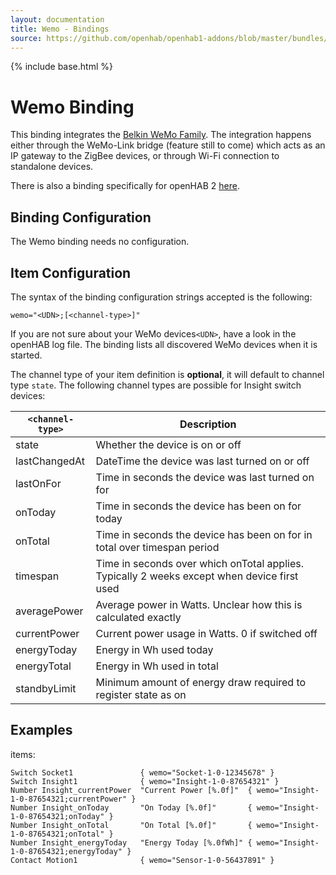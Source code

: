 ```yaml
---
layout: documentation
title: Wemo - Bindings
source: https://github.com/openhab/openhab1-addons/blob/master/bundles/binding/org.openhab.binding.wemo/README.md
---
```


<!-- Attention authors: Do not edit directly. Please add your changes to the appropriate source repository -->

{% include base.html %}

# Wemo Binding

This binding integrates the [Belkin WeMo Family](http://www.belkin.com/us/Products/c/home-automation/).  The integration happens either through the WeMo-Link bridge (feature still to come) which acts as an IP gateway to the ZigBee devices, or through Wi-Fi connection to standalone devices.

There is also a binding specifically for openHAB 2 [here](http://docs.openhab.org/addons/bindings/wemo/readme.html).

## Binding Configuration

The Wemo binding needs no configuration.

## Item Configuration

The syntax of the binding configuration strings accepted is the following:

```
wemo="<UDN>;[<channel-type>]"
```

If you are not sure about your WeMo devices`<UDN>`, have a look in the openHAB log file. The binding lists all discovered WeMo devices when it is started.

The channel type of your item definition is **optional**, it will default to channel type `state`.
The following channel types are possible for Insight switch devices:

| `<channel-type>` | Description |
|------------------|-------------|
| state            | Whether the device is on or off |
| lastChangedAt    | DateTime the device was last turned on or off |
| lastOnFor        | Time in seconds the device was last turned on for |
| onToday          | Time in seconds the device has been on for today |
| onTotal          | Time in seconds the device has been on for in total over timespan period |
| timespan         | Time in seconds over which onTotal applies. Typically 2 weeks except when device first used |
| averagePower     | Average power in Watts. Unclear how this is calculated exactly |
| currentPower     | Current power usage in Watts. 0 if switched off |
| energyToday      | Energy in Wh used today |
| energyTotal      | Energy in Wh used in total |
| standbyLimit     | Minimum amount of energy draw required to register state as on |

## Examples

items:

```
Switch Socket1               { wemo="Socket-1-0-12345678" }
Switch Insight1              { wemo="Insight-1-0-87654321" }
Number Insight_currentPower  "Current Power [%.0f]"  { wemo="Insight-1-0-87654321;currentPower" }
Number Insight_onToday       "On Today [%.0f]"       { wemo="Insight-1-0-87654321;onToday" }
Number Insight_onTotal       "On Total [%.0f]"       { wemo="Insight-1-0-87654321;onTotal" }
Number Insight_energyToday   "Energy Today [%.0fWh]" { wemo="Insight-1-0-87654321;energyToday" }
Contact Motion1              { wemo="Sensor-1-0-56437891" }
```
